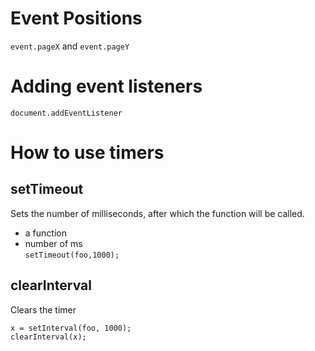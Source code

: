 # Event Positions
`event.pageX` and `event.pageY`

# Adding event listeners

`document.addEventListener`

# How to use timers
## setTimeout
Sets the number of milliseconds, after which the function will be called.

* a function
* number of ms    
`setTimeout(foo,1000);`

## clearInterval
Clears the timer
```
x = setInterval(foo, 1000);
clearInterval(x);
```
